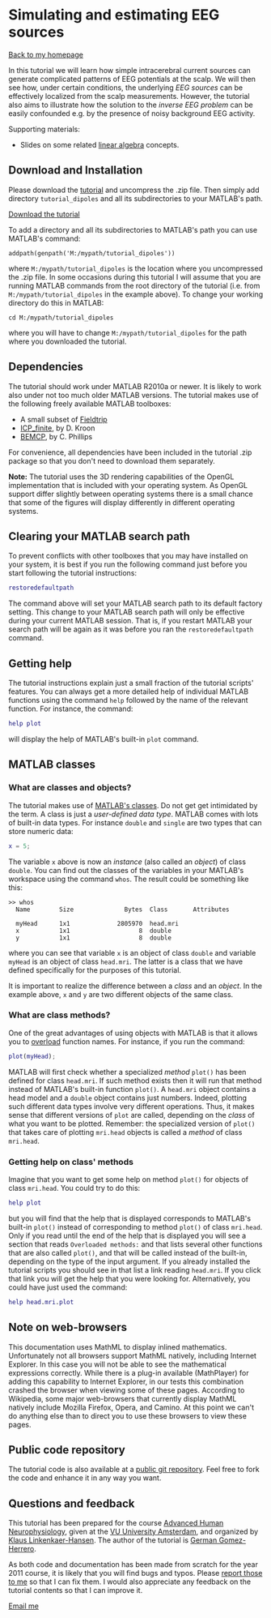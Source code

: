 Simulating and estimating EEG sources
============

[Back to my homepage][homepage]


In this tutorial we will learn how simple intracerebral current sources can 
generate complicated patterns of EEG potentials at the scalp.
We will then see how, under certain conditions, the underlying
_EEG sources_ can be effectively localized from the scalp measurements. 
However, the tutorial also aims to illustrate how the solution to 
the _inverse EEG problem_ can be easily confounded e.g. by the presence of 
noisy background EEG activity. 

Supporting materials:

* Slides on some related [linear algebra][linalg] concepts.


[linalg]: https://speakerdeck.com/germangh/fundamentals-of-linear-algebra-for-neuroscientists


## Download and Installation

Please download the [tutorial][tutorial_dipoles] and uncompress the .zip
 file. Then simply add directory `tutorial_dipoles` and all its 
subdirectories to your MATLAB's path. 

[Download the tutorial][tutorial_dipoles]

[tutorial_dipoles]: http://github.com/germangh/tutorial_dipoles/archive/master.zip

To add a directory and all its subdirectories to MATLAB's path you can use
MATLAB's command:

	addpath(genpath('M:/mypath/tutorial_dipoles'))

where `M:/mypath/tutorial_dipoles` is the location where you uncompressed
the .zip file. In some occasions during this tutorial I will assume that
you are running MATLAB commands from the root directory of the tutorial 
(i.e. from `M:/mypath/tutorial_dipoles` in the example above). To change your
working directory do this in MATLAB:

	cd M:/mypath/tutorial_dipoles
	
where you will have to change `M:/mypath/tutorial_dipoles` for the path where
you downloaded the tutorial.


## Dependencies

The tutorial should work under MATLAB R2010a or newer. It is likely to work
also under not too much older MATLAB versions. The tutorial makes use of the
following freely available MATLAB toolboxes:

* A small subset of [Fieldtrip][fieldtrip]
* [ICP_finite][icp_finite], by D. Kroon 
* [BEMCP][fieldtrip], by C. Phillips

[fieldtrip]: http://fieldtrip.fcdonders.nl/
[icp_finite]: http://www.mathworks.nl/matlabcentral/fileexchange/24301-finite-iterative-closest-point


For convenience, all dependencies have been included in the tutorial 
.zip package so that you don't need to download them separately.


__Note:__ The tutorial uses the 3D rendering capabilities of the OpenGL 
implementation that is included with your operating system. As OpenGL 
support differ slightly between operating systems there is a small chance
that some of the figures will display differently in different operating 
systems. 


## Clearing your MATLAB search path

To prevent conflicts with other toolboxes that you may have installed on your 
system, it is best if you run the following command just before you start 
following the tutorial instructions:

````matlab
restoredefaultpath
````

The command above will set your MATLAB search path to its default factory 
setting. This change to your MATLAB search path will only be effective during
your current MATLAB session. That is, if you restart MATLAB your search path 
will be again as it was before you ran the `restoredefaultpath` command.


## Getting help

The tutorial instructions explain just a small fraction of the 
tutorial scripts' features. You can always get a more detailed help of 
individual MATLAB functions using the command `help` followed by the
name of the relevant function. For instance, the command:

````matlab
help plot
````

will display the help of MATLAB's built-in `plot` command. 

## MATLAB classes

### What are classes and objects? 

The tutorial makes use of [MATLAB's classes][matlab-classes]. Do not get get
intimidated by the term. A class is just a _user-defined data type_. MATLAB 
comes with lots of built-in data types. For instance `double` and `single`
are two types that can store numeric data:

````matlab
x = 5;
````

The variable `x` above is now an _instance_ (also called 
an _object_) of class `double`. You can find out the classes of the variables
in your MATLAB's workspace using the command `whos`. The result could be
something like this:


	>> whos
	  Name        Size              Bytes  Class       Attributes

	  myHead      1x1             2805970  head.mri              
	  x           1x1                   8  double                
	  y           1x1                   8  double              

[matlab-classes]: http://www.mathworks.nl/help/techdoc/matlab_oop/brh2rgw.html

where you can see that variable `x` is an object of class `double` and variable
`myHead` is an object of class `head.mri`. The latter is a class that we 
have defined specifically for the purposes of this tutorial. 

It is important to realize the difference between a _class_ and an _object_. 
In the example above, `x` and `y` are two different objects of the same class.

### What are class methods?

One of the great advantages of using objects with MATLAB is that it allows you
to [overload][overloading] function names. For instance, if you run the 
command:

````matlab
plot(myHead);
````	
	

[overloading]: http://en.wikipedia.org/wiki/Function_overloading

MATLAB will first check whether a specialized _method_ `plot()` has been defined
 for class `head.mri`. If such method exists then it will run that method
 instead of MATLAB's built-in function `plot()`. A `head.mri` object contains a 
head model and a `double` object contains just numbers. Indeed, plotting such
 different data types involve very different operations. Thus, it makes sense
that different versions of `plot` are called, depending on the _class_ of what
 you want to be plotted. Remember: the specialized version of `plot()` that
 takes care of plotting `mri.head` objects is called a _method_ of class 
 `mri.head`.
 
### Getting help on class' methods

Imagine that you want to get some help on method `plot()` for objects of class
`mri.head`. You could try to do this:

````matlab
help plot
````

but you will find that the help that is displayed corresponds to MATLAB's 
built-in `plot()` instead of corresponding to method `plot()` of class 
`mri.head`. Only if you read until the end of the help that is displayed you
will see a section that reads `Overloaded methods:` and that lists several
other functions that are also called `plot()`, and that will be called 
instead of the built-in, depending on the type of the input argument. 
If you already installed the tutorial scripts you should see in that list
a link reading `head.mri`. If you click that link you will get the help that
you were looking for. Alternatively, you could have just used the command:

````matlab
help head.mri.plot
````

## Note on web-browsers

This documentation uses MathML to display inlined mathematics. Unfortunately
 not all browsers support MathML natively, including Internet Explorer. In this
 case you will not be able to see the mathematical expressions correctly.
 While there is a plug-in available (MathPlayer) for adding this capability
 to Internet Explorer, in our tests this combination crashed the browser when
 viewing some of these pages. According to Wikipedia, some major web-browsers
 that currently display MathML natively include Mozilla Firefox, Opera, and
 Camino. At this point we can't do anything else than to direct you to use 
 these browsers to view these pages.	

## Public code repository

The tutorial code is also available at a [public git repository][git_repo]. Feel free 
to fork the code and enhance it in any way you want.

[git_repo]: http://github.com/germangh/tutorial_dipoles


## Questions and feedback

This tutorial has been prepared for the course [Advanced Human Neurophysiology][ahn],
 given at the [VU University Amsterdam][vu], and organized by 
[Klaus Linkenkaer-Hansen][klaus]. The author of the tutorial is 
[German Gomez-Herrero][homepage]. 

[ahn]: http://www.nbtwiki.net/doku.php?id=courses:advanced_human_neurophysiology#.TtOOWvJ7eUM
[vu]: http://www.vu.nl/en/
[klaus]: http://www.bio.vu.nl/enf/linkenkaer/

As both code and documentation has been made from scratch for the 
year 2011 course, it is likely that you will find bugs and typos. 
Please [report those to me][homepage] so that I can fix them. I would also 
appreciate any feedback on the tutorial contents so that I can improve it. 

[Email me][homepage]

[homepage]: http://germangh.com 








	







